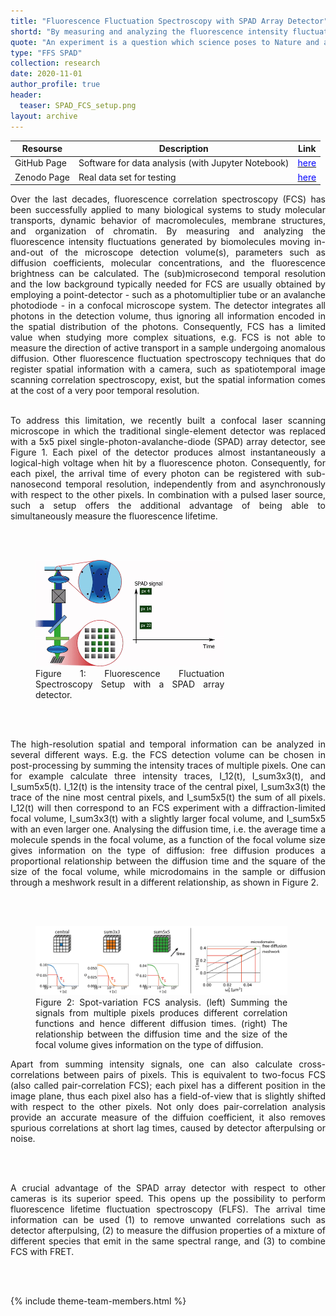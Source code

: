 ```yaml
---
title: "Fluorescence Fluctuation Spectroscopy with SPAD Array Detector"
shortd: "By measuring and analyzing the fluorescence intensity fluctuations generated by biomolecules moving in-and-out of a confocal microscope detection volume, parameters such as diffusion coefficients, molecular concentrations, and the fluorescence brightness can be calculated. The (sub)microsecond temporal resolution and the low background typically needed for FCS are usually obtained by employing a point-detector. Consequently, important spatial information of the emission signal is lost. To address this limitation, we recently built a confocal laser scanning microscope in which the traditional single-element detector was replaced with a 5x5 pixel single-photon-avalanche-diode array detector. Each pixel of the detector produces almost instantaneously a signal when hit by a fluorescence photon. Consequently, for each pixel, the arrival time of every photon can be registered with sub-nanosecond temporal resolution. In combination with a pulsed laser source, such a setup offers the additional advantage of being able to simultaneously measure the fluorescence lifetime."
quote: "An experiment is a question which science poses to Nature and a measurement is the recording of Nature’s answer (Prof. Max Karl Planck)."
type: "FFS SPAD"
collection: research
date: 2020-11-01
author_profile: true
header:
  teaser: SPAD_FCS_setup.png
layout: archive
---
```


| Resourse | Description | Link |
| --- | --- | --- |
| GitHub Page | Software for data analysis (with Jupyter Notebook) | <a href="https://github.com/VicidominiLab/spad-ffs"><span style="color:blue">here</span></a> |
| Zenodo Page | Real data set for testing |  <a href="https://zenodo.org/record/4161418#.X93ed-lKhhE"><span style="color:blue">here</span></a> |

<div style="text-align: justify">
Over the last decades, fluorescence correlation spectroscopy (FCS) has been successfully applied to many biological systems to study molecular transports, dynamic behavior of macromolecules, membrane structures, and organization of chromatin. By measuring and analyzing the fluorescence intensity fluctuations generated by biomolecules moving in-and-out of the microscope detection volume(s), parameters such as diffusion coefficients, molecular concentrations, and the fluorescence brightness can be calculated. The (sub)microsecond temporal resolution and the low background typically needed for FCS are usually obtained by employing a point-detector - such as a photomultiplier tube or an avalanche photodiode - in a confocal microscope system. The detector integrates all photons in the detection volume, thus ignoring all information encoded in the spatial distribution of the photons. Consequently, FCS has a limited value when studying more complex situations, e.g. FCS is not able to measure the direction of active transport in a sample undergoing anomalous diffusion. Other fluorescence fluctuation spectroscopy techniques that do register spatial information with a camera, such as spatiotemporal image scanning correlation spectroscopy, exist, but the spatial information comes at the cost of a very poor temporal resolution.

<br>
<br>

To address this limitation, we recently built a confocal laser scanning microscope in which the traditional single-element detector was replaced with a 5x5 pixel single-photon-avalanche-diode (SPAD) array detector, see Figure 1. Each pixel of the detector produces almost instantaneously a logical-high voltage when hit by a fluorescence photon. Consequently, for each pixel, the arrival time of every photon can be registered with sub-nanosecond temporal resolution, independently from and asynchronously with respect to the other pixels. In combination with a pulsed laser source, such a setup offers the additional advantage of being able to simultaneously measure the fluorescence lifetime.

<br>
<br>

<figure style="width: 60%" class="align-center">
<img src='/images/SPAD_FCS_animation.gif'>
<figcaption>Figure 1: Fluorescence Fluctuation Spectroscopy Setup with a SPAD array detector.</figcaption>
</figure>

<br>
<br>

The high-resolution spatial and temporal information can be analyzed in several different ways. E.g. the FCS detection volume can be chosen in post-processing by summing the intensity traces of multiple pixels. One can for example calculate three intensity traces, I_12(t), I_sum3x3(t), and I_sum5x5(t). I_12(t) is the intensity trace of the central pixel, I_sum3x3(t) the trace of the nine most central pixels, and I_sum5x5(t) the sum of all pixels. I_12(t) will then correspond to an FCS experiment with a diffraction-limited focal volume, I_sum3x3(t) with a slightly larger focal volume, and I_sum5x5 with an even larger one. Analysing the diffusion time, i.e. the average time a molecule spends in the focal volume, as a function of the focal volume size gives information on the type of diffusion: free diffusion produces a proportional relationship between the diffusion time and the square of the size of the focal volume, while microdomains in the sample or diffusion through a meshwork result in a different relationship, as shown in Figure 2.

<br>
<br>

<figure style="width: 80%" class="align-center">
<img src='/images/spot_variation_FCS.png'>
<figcaption>Figure 2: Spot-variation FCS analysis. (left) Summing the signals from multiple pixels produces different correlation functions and hence different diffusion times. (right) The relationship between the diffusion time and the size of the focal volume gives information on the type of diffusion.</figcaption>
</figure>

Apart from summing intensity signals, one can also calculate cross-correlations between pairs of pixels. This is equivalent to two-focus FCS (also called pair-correlation FCS); each pixel has a different position in the image plane, thus each pixel also has a field-of-view that is slightly shifted with respect to the other pixels. Not only does pair-correlation analysis provide an accurate measure of the diffuion coefficient, it also removes spurious correlations at short lag times, caused by detector afterpulsing or noise.

<br>
<br>

A crucial advantage of the SPAD array detector with respect to other cameras is its superior speed. This opens up the possibility to perform fluorescence lifetime fluctuation spectroscopy (FLFS). The arrival time information can be used (1) to remove unwanted correlations such as detector afterpulsing, (2) to measure the diffusion properties of a mixture of different species that emit in the same spectral range, and (3) to combine FCS with FRET.

<br>
<br>

{% include theme-team-members.html %}

